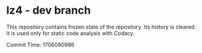 # lz4 - dev branch

This repository contains frozen state of the repository.
Its history is cleared. It is used only for static code
analysis with Codacy.

Commit Time: 1706080986